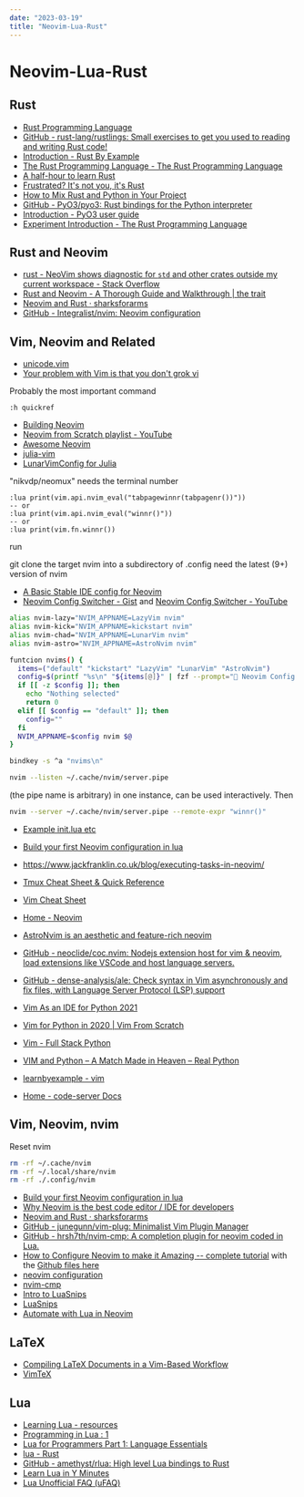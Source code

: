 ```yaml
---
date: "2023-03-19"
title: "Neovim-Lua-Rust"
---
```

<!-- markdownlint-disable MD025 -->
# Neovim-Lua-Rust
<!-- markdownlint-enable MD025 -->

## Rust

* [Rust Programming Language](https://www.rust-lang.org)
* [GitHub - rust-lang/rustlings: Small exercises to get you used to reading and writing Rust code!](https://github.com/rust-lang/rustlings/)
* [Introduction - Rust By Example](https://doc.rust-lang.org/stable/rust-by-example/)
* [The Rust Programming Language - The Rust Programming Language](https://doc.rust-lang.org/book/title-page.html)
* [A half-hour to learn Rust](https://fasterthanli.me/articles/a-half-hour-to-learn-rust)
* [Frustrated? It's not you, it's Rust](https://fasterthanli.me/articles/frustrated-its-not-you-its-rust)
* [How to Mix Rust and Python in Your Project](https://medium.com/@MatthieuL49/a-mixed-rust-python-project-24491e2af424)
* [GitHub - PyO3/pyo3: Rust bindings for the Python interpreter](https://github.com/PyO3/pyo3)
* [Introduction - PyO3 user guide](https://pyo3.rs/)
* [Experiment Introduction - The Rust Programming Language](https://rust-book.cs.brown.edu)

## Rust and Neovim
 
* [rust - NeoVim shows diagnostic for `std` and other crates outside my current workspace - Stack Overflow](https://stackoverflow.com/questions/75544704/neovim-shows-diagnostic-for-std-and-other-crates-outside-my-current-workspace)
* [Rust and Neovim - A Thorough Guide and Walkthrough | the trait](https://rsdlt.github.io/posts/rust-nvim-ide-guide-walkthrough-development-debug/)
* [Neovim and Rust · sharksforarms](https://sharksforarms.dev/posts/neovim-rust/)
* [GitHub - Integralist/nvim: Neovim configuration](https://github.com/integralist/nvim)

## Vim, Neovim and Related

* [unicode.vim](https://github.com/chrisbra/unicode.vim)
* [Your problem with Vim is that you don't grok vi](https://stackoverflow.com/a/1220118/3617057)

Probably the most important command

```vim
:h quickref
```

* [Building Neovim](https://github.com/neovim/neovim/wiki/Building-Neovim)
* [Neovim from Scratch playlist - YouTube](https://www.youtube.com/playlist?list=PLhoH5vyxr6Qq41NFL4GvhFp-WLd5xzIzZ)
* [Awesome Neovim](https://github.com/rockerBOO/awesome-neovim#file-explorer)
* [julia-vim](https://github.com/JuliaEditorSupport/julia-vim/blob/master/INSTALL.md)
* [LunarVimConfig for Julia](https://github.com/davibarreira/LunarVimConfig)

"nikvdp/neomux" needs the terminal number

```vim
:lua print(vim.api.nvim_eval("tabpagewinnr(tabpagenr())"))
-- or
:lua print(vim.api.nvim_eval("winnr()"))
-- or
:lua print(vim.fn.winnr())
```

run

git clone the target nvim into a subdirectory of .config 
need the latest (9+) version of nvim

* [A Basic Stable IDE config for Neovim](https://github.com/LunarVim/nvim-basic-ide)
* [Neovim Config Switcher - Gist](https://gist.github.com/elijahmanor/b279553c0132bfad7eae23e34ceb593b) and [Neovim Config Switcher - YouTube](https://youtu.be/LkHjJlSgKZY)

```sh
alias nvim-lazy="NVIM_APPNAME=LazyVim nvim"
alias nvim-kick="NVIM_APPNAME=kickstart nvim"
alias nvim-chad="NVIM_APPNAME=LunarVim nvim"
alias nvim-astro="NVIM_APPNAME=AstroNvim nvim"

funtcion nvims() {
  items=("default" "kickstart" "LazyVim" "LunarVim" "AstroNvim")
  config=$(printf "%s\n" "${items[@]}" | fzf --prompt=" Neovim Config  " --height=~50% --layout=reverse --border --exit-0)
  if [[ -z $config ]]; then
    echo "Nothing selected"
    return 0
  elif [[ $config == "default" ]]; then
    config=""
  fi
  NVIM_APPNAME=$config nvim $@
}

bindkey -s ^a "nvims\n"
```

```bash
nvim --listen ~/.cache/nvim/server.pipe
```

(the pipe name is arbitrary)
in one instance, can be used interactively. Then

```bash
nvim --server ~/.cache/nvim/server.pipe --remote-expr "winnr()"
```

* [Example init.lua etc](https://github.com/cpow/cpow-dotfiles)
* [Build your first Neovim configuration in lua](https://vonheikemen.github.io/devlog/tools/build-your-first-lua-config-for-neovim/)
* https://www.jackfranklin.co.uk/blog/executing-tasks-in-neovim/

* [Tmux Cheat Sheet & Quick Reference](https://tmuxcheatsheet.com)

* [Vim Cheat Sheet](https://vim.rtorr.com)
* [Home - Neovim](https://neovim.io)
* [AstroNvim is an aesthetic and feature-rich neovim](https://astronvim.com/#-features)
* [GitHub - neoclide/coc.nvim: Nodejs extension host for vim & neovim, load extensions like VSCode and host language servers.](https://github.com/neoclide/coc.nvim)
* [GitHub - dense-analysis/ale: Check syntax in Vim asynchronously and fix files, with Language Server Protocol (LSP) support](https://github.com/dense-analysis/ale)
* [Vim As an IDE for Python 2021](https://medium.com/nerd-for-tech/vim-as-an-ide-for-python-2021-f922da6d2cfe)
* [Vim for Python in 2020 | Vim From Scratch](https://www.vimfromscratch.com/articles/vim-for-python)
* [Vim - Full Stack Python](https://www.fullstackpython.com/vim.html)
* [VIM and Python – A Match Made in Heaven – Real Python](https://realpython.com/vim-and-python-a-match-made-in-heaven/)
* [learnbyexample - vim](https://learnbyexample.github.io/tips/#vim)
* [Home - code-server Docs](https://coder.com/docs/code-server/latest)

## Vim, Neovim, nvim

Reset nvim

```sh
rm -rf ~/.cache/nvim
rm -rf ~/.local/share/nvim
rm -rf ./.config/nvim
```

* [Build your first Neovim configuration in lua](https://vonheikemen.github.io/devlog/tools/build-your-first-lua-config-for-neovim/)
* [Why Neovim is the best code editor / IDE for developers](https://console.dev/articles/neovim-best-code-editor-ide-for-developers/)
* [Neovim and Rust · sharksforarms](https://sharksforarms.dev/posts/neovim-rust/)
* [GitHub - junegunn/vim-plug: Minimalist Vim Plugin Manager](https://github.com/junegunn/vim-plug)
* [GitHub - hrsh7th/nvim-cmp: A completion plugin for neovim coded in Lua.](https://github.com/hrsh7th/nvim-cmp)
* [How to Configure Neovim to make it Amazing -- complete tutorial](https://youtu.be/J9yqSdvAKXY) with the [Github files here](https://github.com/cpow/cpow-dotfiles)
* [neovim configuration](https://youtu.be/J9yqSdvAKXY)
* [nvim-cmp](https://youtu.be/_DnmphIwnjo)
* [Intro to LuaSnips](https://youtu.be/Dn800rlPIho)
* [LuaSnips](https://youtu.be/KtQZRAkgLqo)
* [Automate with Lua in Neovim](https://youtu.be/9gUatBHuXE0)

## LaTeX

* [Compiling LaTeX Documents in a Vim-Based Workflow](https://www.ejmastnak.com/tutorials/vim-latex/compilation/)
* [VimTeX](https://github.com/lervag/vimtex)

## Lua

* [Learning Lua - resources](http://lua-users.org/wiki/LearningLua)
* [Programming in Lua : 1](http://www.lua.org/pil/1.html)
* [Lua for Programmers Part 1: Language Essentials](https://ebens.me/post/lua-for-programmers-part-1/)
* [lua - Rust](https://docs.rs/lua/latest/lua/)
* [GitHub - amethyst/rlua: High level Lua bindings to Rust](https://github.com/amethyst/rlua)
* [Learn Lua in Y Minutes](https://learnxinyminutes.com/docs/lua/)
* [Lua Unofficial FAQ (uFAQ)](https://www.luafaq.org)

